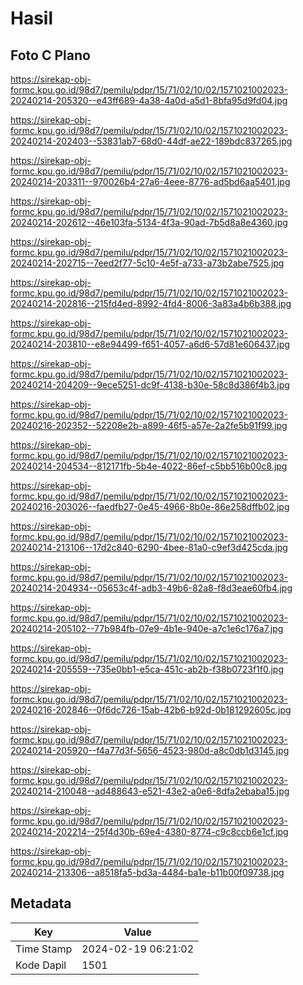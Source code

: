# Hasil

## Foto C Plano

https://sirekap-obj-formc.kpu.go.id/98d7/pemilu/pdpr/15/71/02/10/02/1571021002023-20240214-205320--e43ff689-4a38-4a0d-a5d1-8bfa95d9fd04.jpg

https://sirekap-obj-formc.kpu.go.id/98d7/pemilu/pdpr/15/71/02/10/02/1571021002023-20240214-202403--53831ab7-68d0-44df-ae22-189bdc837265.jpg

https://sirekap-obj-formc.kpu.go.id/98d7/pemilu/pdpr/15/71/02/10/02/1571021002023-20240214-203311--970026b4-27a6-4eee-8776-ad5bd6aa5401.jpg

https://sirekap-obj-formc.kpu.go.id/98d7/pemilu/pdpr/15/71/02/10/02/1571021002023-20240214-202612--46e103fa-5134-4f3a-90ad-7b5d8a8e4360.jpg

https://sirekap-obj-formc.kpu.go.id/98d7/pemilu/pdpr/15/71/02/10/02/1571021002023-20240214-202715--7eed2f77-5c10-4e5f-a733-a73b2abe7525.jpg

https://sirekap-obj-formc.kpu.go.id/98d7/pemilu/pdpr/15/71/02/10/02/1571021002023-20240214-202816--215fd4ed-8992-4fd4-8006-3a83a4b6b388.jpg

https://sirekap-obj-formc.kpu.go.id/98d7/pemilu/pdpr/15/71/02/10/02/1571021002023-20240214-203810--e8e94499-f651-4057-a6d6-57d81e606437.jpg

https://sirekap-obj-formc.kpu.go.id/98d7/pemilu/pdpr/15/71/02/10/02/1571021002023-20240214-204209--9ece5251-dc9f-4138-b30e-58c8d386f4b3.jpg

https://sirekap-obj-formc.kpu.go.id/98d7/pemilu/pdpr/15/71/02/10/02/1571021002023-20240216-202352--52208e2b-a899-46f5-a57e-2a2fe5b91f99.jpg

https://sirekap-obj-formc.kpu.go.id/98d7/pemilu/pdpr/15/71/02/10/02/1571021002023-20240214-204534--812171fb-5b4e-4022-86ef-c5bb516b00c8.jpg

https://sirekap-obj-formc.kpu.go.id/98d7/pemilu/pdpr/15/71/02/10/02/1571021002023-20240216-203026--faedfb27-0e45-4966-8b0e-86e258dffb02.jpg

https://sirekap-obj-formc.kpu.go.id/98d7/pemilu/pdpr/15/71/02/10/02/1571021002023-20240214-213106--17d2c840-6290-4bee-81a0-c9ef3d425cda.jpg

https://sirekap-obj-formc.kpu.go.id/98d7/pemilu/pdpr/15/71/02/10/02/1571021002023-20240214-204934--05653c4f-adb3-49b6-82a8-f8d3eae60fb4.jpg

https://sirekap-obj-formc.kpu.go.id/98d7/pemilu/pdpr/15/71/02/10/02/1571021002023-20240214-205102--77b984fb-07e9-4b1e-940e-a7c1e6c176a7.jpg

https://sirekap-obj-formc.kpu.go.id/98d7/pemilu/pdpr/15/71/02/10/02/1571021002023-20240214-205559--735e0bb1-e5ca-451c-ab2b-f38b0723f1f0.jpg

https://sirekap-obj-formc.kpu.go.id/98d7/pemilu/pdpr/15/71/02/10/02/1571021002023-20240216-202846--0f6dc726-15ab-42b6-b92d-0b181292605c.jpg

https://sirekap-obj-formc.kpu.go.id/98d7/pemilu/pdpr/15/71/02/10/02/1571021002023-20240214-205920--f4a77d3f-5656-4523-980d-a8c0db1d3145.jpg

https://sirekap-obj-formc.kpu.go.id/98d7/pemilu/pdpr/15/71/02/10/02/1571021002023-20240214-210048--ad488643-e521-43e2-a0e6-8dfa2ebaba15.jpg

https://sirekap-obj-formc.kpu.go.id/98d7/pemilu/pdpr/15/71/02/10/02/1571021002023-20240214-202214--25f4d30b-69e4-4380-8774-c9c8ccb6e1cf.jpg

https://sirekap-obj-formc.kpu.go.id/98d7/pemilu/pdpr/15/71/02/10/02/1571021002023-20240214-213306--a8518fa5-bd3a-4484-ba1e-b11b00f09738.jpg


## Metadata

| Key        | Value               |
| ---------- | ------------------- |
| Time Stamp | 2024-02-19 06:21:02 |
| Kode Dapil | 1501                |



